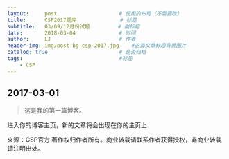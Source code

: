 ```yaml
---
layout:     post                    # 使用的布局（不需要改）
title:      CSP2017题库              # 标题 
subtitle:   03/09/12月份试题         # 副标题
date:       2018-03-04              # 时间
author:     LJ                      # 作者
header-img: img/post-bg-csp-2017.jpg    #这篇文章标题背景图片
catalog: true                       # 是否归档
tags:                               #标签
    - CSP
---
```


## 2017-03-01
>这是我的第一篇博客。

进入你的博客主页，新的文章将会出现在你的主页上.


來源：CSP官方
著作权归作者所有。商业转载请联系作者获得授权，非商业转载请注明出处。

